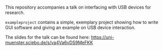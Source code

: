 This repository accompanies a talk on interfacing with USB devices for research.

`exampleproject` contains a simple, exemplary project showing how to write GUI software and giving an example on USB device interaction.

The slides for the talk can be found here: https://uni-muenster.sciebo.de/s/va4Va6vDS9MeFKK
